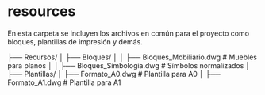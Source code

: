 # resources

En esta carpeta se incluyen los archivos en común para el proyecto como bloques, plantillas de impresión y demás.

├── Recursos/
│   ├── Bloques/
│   │   ├── Bloques_Mobiliario.dwg  # Muebles para planos
│   │   ├── Bloques_Simbologia.dwg  # Símbolos normalizados
│   ├── Plantillas/
│       ├── Formato_A0.dwg          # Plantilla para A0
│       ├── Formato_A1.dwg          # Plantilla para A1
